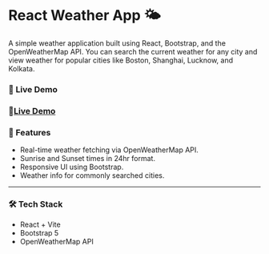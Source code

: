 # React Weather App 🌤️

A simple weather application built using React, Bootstrap, and the OpenWeatherMap API. You can search the current weather for any city and view weather for popular cities like Boston, Shanghai, Lucknow, and Kolkata.

### 🔗 Live Demo
### 🔗[Live Demo](https://weatherreactbootstrap.netlify.app/)

### 🚀 Features
- Real-time weather fetching via OpenWeatherMap API.
- Sunrise and Sunset times in 24hr format.
- Responsive UI using Bootstrap.
- Weather info for commonly searched cities.

---

### 🛠️ Tech Stack
- React + Vite
- Bootstrap 5
- OpenWeatherMap API
